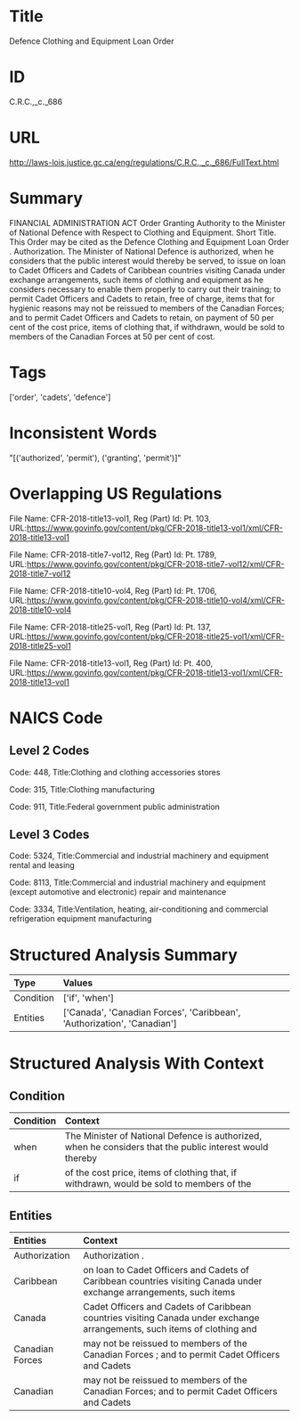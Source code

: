 # Title
Defence Clothing and Equipment Loan Order


# ID
C.R.C.,_c._686

# URL
http://laws-lois.justice.gc.ca/eng/regulations/C.R.C.,_c._686/FullText.html


# Summary
FINANCIAL ADMINISTRATION ACT Order Granting Authority to the Minister of National Defence with Respect to Clothing and Equipment.
Short Title.
This Order may be cited as the  Defence Clothing and Equipment Loan Order .
Authorization.
The Minister of National Defence is authorized, when he considers that the public interest would thereby be served, to issue on loan to Cadet Officers and Cadets of Caribbean countries visiting Canada under exchange arrangements, such items of clothing and equipment as he considers necessary to enable them properly to carry out their training; to permit Cadet Officers and Cadets to retain, free of charge, items that for hygienic reasons may not be reissued to members of the Canadian Forces; and to permit Cadet Officers and Cadets to retain, on payment of 50 per cent of the cost price, items of clothing that, if withdrawn, would be sold to members of the Canadian Forces at 50 per cent of cost.


# Tags
['order', 'cadets', 'defence']


# Inconsistent Words
"[('authorized', 'permit'), ('granting', 'permit')]"


# Overlapping US Regulations
File Name: CFR-2018-title13-vol1, Reg (Part) Id: Pt. 103, URL:https://www.govinfo.gov/content/pkg/CFR-2018-title13-vol1/xml/CFR-2018-title13-vol1

File Name: CFR-2018-title7-vol12, Reg (Part) Id: Pt. 1789, URL:https://www.govinfo.gov/content/pkg/CFR-2018-title7-vol12/xml/CFR-2018-title7-vol12

File Name: CFR-2018-title10-vol4, Reg (Part) Id: Pt. 1706, URL:https://www.govinfo.gov/content/pkg/CFR-2018-title10-vol4/xml/CFR-2018-title10-vol4

File Name: CFR-2018-title25-vol1, Reg (Part) Id: Pt. 137, URL:https://www.govinfo.gov/content/pkg/CFR-2018-title25-vol1/xml/CFR-2018-title25-vol1

File Name: CFR-2018-title13-vol1, Reg (Part) Id: Pt. 400, URL:https://www.govinfo.gov/content/pkg/CFR-2018-title13-vol1/xml/CFR-2018-title13-vol1




# NAICS Code
## Level 2 Codes
Code: 448, Title:Clothing and clothing accessories stores

Code: 315, Title:Clothing manufacturing

Code: 911, Title:Federal government public administration




## Level 3 Codes
Code: 5324, Title:Commercial and industrial machinery and equipment rental and leasing

Code: 8113, Title:Commercial and industrial machinery and equipment (except automotive and electronic) repair and maintenance

Code: 3334, Title:Ventilation, heating, air-conditioning and commercial refrigeration equipment manufacturing







# Structured Analysis Summary
| Type      | Values                                                                  |
|:----------|:------------------------------------------------------------------------|
| Condition | ['if', 'when']                                                          |
| Entities  | ['Canada', 'Canadian Forces', 'Caribbean', 'Authorization', 'Canadian'] |


# Structured Analysis With Context
 


## Condition
| Condition   | Context                                                                                                   |
|:------------|:----------------------------------------------------------------------------------------------------------|
| when        | The Minister of National Defence is authorized,  when he considers that the public interest would thereby |
| if          | of the cost price, items of clothing that, if withdrawn, would be sold to members of the                  |


## Entities
| Entities        | Context                                                                                                                  |
|:----------------|:-------------------------------------------------------------------------------------------------------------------------|
| Authorization   | Authorization .                                                                                                          |
| Caribbean       | on loan to Cadet Officers and Cadets of Caribbean countries visiting Canada under exchange arrangements, such items      |
| Canada          | Cadet Officers and Cadets of Caribbean countries visiting Canada under exchange arrangements, such items of clothing and |
| Canadian Forces | may not be reissued to members of the Canadian Forces ; and to permit Cadet Officers and Cadets                          |
| Canadian        | may not be reissued to members of the Canadian Forces; and to permit Cadet Officers and Cadets                           |


